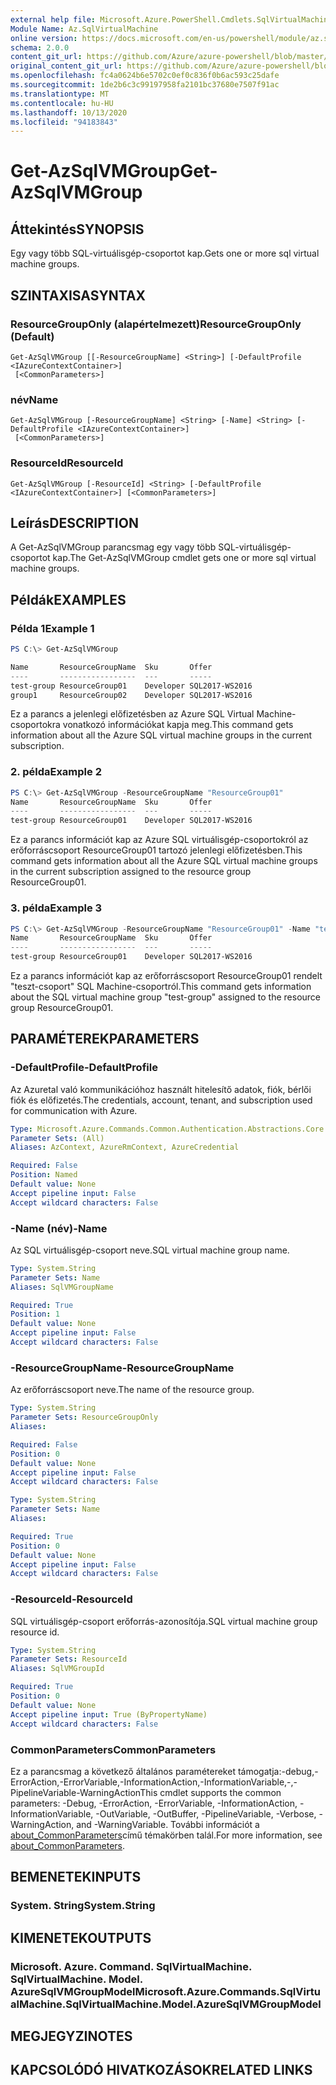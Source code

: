 ```yaml
---
external help file: Microsoft.Azure.PowerShell.Cmdlets.SqlVirtualMachine.dll-Help.xml
Module Name: Az.SqlVirtualMachine
online version: https://docs.microsoft.com/en-us/powershell/module/az.sqlvirtualmachine/get-azsqlvmgroup
schema: 2.0.0
content_git_url: https://github.com/Azure/azure-powershell/blob/master/src/SqlVirtualMachine/SqlVirtualMachine/help/Get-AzSqlVMGroup.md
original_content_git_url: https://github.com/Azure/azure-powershell/blob/master/src/SqlVirtualMachine/SqlVirtualMachine/help/Get-AzSqlVMGroup.md
ms.openlocfilehash: fc4a0624b6e5702c0ef0c836f0b6ac593c25dafe
ms.sourcegitcommit: 1de2b6c3c99197958fa2101bc37680e7507f91ac
ms.translationtype: MT
ms.contentlocale: hu-HU
ms.lasthandoff: 10/13/2020
ms.locfileid: "94183843"
---
```

# <span data-ttu-id="d93b4-101">Get-AzSqlVMGroup</span><span class="sxs-lookup"><span data-stu-id="d93b4-101">Get-AzSqlVMGroup</span></span>

## <span data-ttu-id="d93b4-102">Áttekintés</span><span class="sxs-lookup"><span data-stu-id="d93b4-102">SYNOPSIS</span></span>
<span data-ttu-id="d93b4-103">Egy vagy több SQL-virtuálisgép-csoportot kap.</span><span class="sxs-lookup"><span data-stu-id="d93b4-103">Gets one or more sql virtual machine groups.</span></span>

## <span data-ttu-id="d93b4-104">SZINTAXISA</span><span class="sxs-lookup"><span data-stu-id="d93b4-104">SYNTAX</span></span>

### <span data-ttu-id="d93b4-105">ResourceGroupOnly (alapértelmezett)</span><span class="sxs-lookup"><span data-stu-id="d93b4-105">ResourceGroupOnly (Default)</span></span>
```
Get-AzSqlVMGroup [[-ResourceGroupName] <String>] [-DefaultProfile <IAzureContextContainer>]
 [<CommonParameters>]
```

### <span data-ttu-id="d93b4-106">név</span><span class="sxs-lookup"><span data-stu-id="d93b4-106">Name</span></span>
```
Get-AzSqlVMGroup [-ResourceGroupName] <String> [-Name] <String> [-DefaultProfile <IAzureContextContainer>]
 [<CommonParameters>]
```

### <span data-ttu-id="d93b4-107">ResourceId</span><span class="sxs-lookup"><span data-stu-id="d93b4-107">ResourceId</span></span>
```
Get-AzSqlVMGroup [-ResourceId] <String> [-DefaultProfile <IAzureContextContainer>] [<CommonParameters>]
```

## <span data-ttu-id="d93b4-108">Leírás</span><span class="sxs-lookup"><span data-stu-id="d93b4-108">DESCRIPTION</span></span>
<span data-ttu-id="d93b4-109">A Get-AzSqlVMGroup parancsmag egy vagy több SQL-virtuálisgép-csoportot kap.</span><span class="sxs-lookup"><span data-stu-id="d93b4-109">The Get-AzSqlVMGroup cmdlet gets one or more sql virtual machine groups.</span></span>

## <span data-ttu-id="d93b4-110">Példák</span><span class="sxs-lookup"><span data-stu-id="d93b4-110">EXAMPLES</span></span>

### <span data-ttu-id="d93b4-111">Példa 1</span><span class="sxs-lookup"><span data-stu-id="d93b4-111">Example 1</span></span>
```powershell
PS C:\> Get-AzSqlVMGroup

Name       ResourceGroupName  Sku       Offer
----       -----------------  ---       -----
test-group ResourceGroup01    Developer SQL2017-WS2016
group1     ResourceGroup02    Developer SQL2017-WS2016
```

<span data-ttu-id="d93b4-112">Ez a parancs a jelenlegi előfizetésben az Azure SQL Virtual Machine-csoportokra vonatkozó információkat kapja meg.</span><span class="sxs-lookup"><span data-stu-id="d93b4-112">This command gets information about all the Azure SQL virtual machine groups in the current subscription.</span></span>

### <span data-ttu-id="d93b4-113">2. példa</span><span class="sxs-lookup"><span data-stu-id="d93b4-113">Example 2</span></span>
```powershell
PS C:\> Get-AzSqlVMGroup -ResourceGroupName "ResourceGroup01"
Name       ResourceGroupName  Sku       Offer
----       -----------------  ---       -----
test-group ResourceGroup01    Developer SQL2017-WS2016
```

<span data-ttu-id="d93b4-114">Ez a parancs információt kap az Azure SQL virtuálisgép-csoportokról az erőforráscsoport ResourceGroup01 tartozó jelenlegi előfizetésben.</span><span class="sxs-lookup"><span data-stu-id="d93b4-114">This command gets information about all the Azure SQL virtual machine groups in the current subscription assigned to the resource group ResourceGroup01.</span></span>

### <span data-ttu-id="d93b4-115">3. példa</span><span class="sxs-lookup"><span data-stu-id="d93b4-115">Example 3</span></span>
```powershell
PS C:\> Get-AzSqlVMGroup -ResourceGroupName "ResourceGroup01" -Name "test-group"
Name       ResourceGroupName  Sku       Offer
----       -----------------  ---       -----
test-group ResourceGroup01    Developer SQL2017-WS2016
```

<span data-ttu-id="d93b4-116">Ez a parancs információt kap az erőforráscsoport ResourceGroup01 rendelt "teszt-csoport" SQL Machine-csoportról.</span><span class="sxs-lookup"><span data-stu-id="d93b4-116">This command gets information about the SQL virtual machine group "test-group" assigned to the resource group ResourceGroup01.</span></span>

## <span data-ttu-id="d93b4-117">PARAMÉTEREK</span><span class="sxs-lookup"><span data-stu-id="d93b4-117">PARAMETERS</span></span>

### <span data-ttu-id="d93b4-118">-DefaultProfile</span><span class="sxs-lookup"><span data-stu-id="d93b4-118">-DefaultProfile</span></span>
<span data-ttu-id="d93b4-119">Az Azuretal való kommunikációhoz használt hitelesítő adatok, fiók, bérlői fiók és előfizetés.</span><span class="sxs-lookup"><span data-stu-id="d93b4-119">The credentials, account, tenant, and subscription used for communication with Azure.</span></span>

```yaml
Type: Microsoft.Azure.Commands.Common.Authentication.Abstractions.Core.IAzureContextContainer
Parameter Sets: (All)
Aliases: AzContext, AzureRmContext, AzureCredential

Required: False
Position: Named
Default value: None
Accept pipeline input: False
Accept wildcard characters: False
```

### <span data-ttu-id="d93b4-120">-Name (név)</span><span class="sxs-lookup"><span data-stu-id="d93b4-120">-Name</span></span>
<span data-ttu-id="d93b4-121">Az SQL virtuálisgép-csoport neve.</span><span class="sxs-lookup"><span data-stu-id="d93b4-121">SQL virtual machine group name.</span></span>

```yaml
Type: System.String
Parameter Sets: Name
Aliases: SqlVMGroupName

Required: True
Position: 1
Default value: None
Accept pipeline input: False
Accept wildcard characters: False
```

### <span data-ttu-id="d93b4-122">-ResourceGroupName</span><span class="sxs-lookup"><span data-stu-id="d93b4-122">-ResourceGroupName</span></span>
<span data-ttu-id="d93b4-123">Az erőforráscsoport neve.</span><span class="sxs-lookup"><span data-stu-id="d93b4-123">The name of the resource group.</span></span>

```yaml
Type: System.String
Parameter Sets: ResourceGroupOnly
Aliases:

Required: False
Position: 0
Default value: None
Accept pipeline input: False
Accept wildcard characters: False
```

```yaml
Type: System.String
Parameter Sets: Name
Aliases:

Required: True
Position: 0
Default value: None
Accept pipeline input: False
Accept wildcard characters: False
```

### <span data-ttu-id="d93b4-124">-ResourceId</span><span class="sxs-lookup"><span data-stu-id="d93b4-124">-ResourceId</span></span>
<span data-ttu-id="d93b4-125">SQL virtuálisgép-csoport erőforrás-azonosítója.</span><span class="sxs-lookup"><span data-stu-id="d93b4-125">SQL virtual machine group resource id.</span></span>

```yaml
Type: System.String
Parameter Sets: ResourceId
Aliases: SqlVMGroupId

Required: True
Position: 0
Default value: None
Accept pipeline input: True (ByPropertyName)
Accept wildcard characters: False
```

### <span data-ttu-id="d93b4-126">CommonParameters</span><span class="sxs-lookup"><span data-stu-id="d93b4-126">CommonParameters</span></span>
<span data-ttu-id="d93b4-127">Ez a parancsmag a következő általános paramétereket támogatja:-debug,-ErrorAction,-ErrorVariable,-InformationAction,-InformationVariable,-,-PipelineVariable-WarningAction</span><span class="sxs-lookup"><span data-stu-id="d93b4-127">This cmdlet supports the common parameters: -Debug, -ErrorAction, -ErrorVariable, -InformationAction, -InformationVariable, -OutVariable, -OutBuffer, -PipelineVariable, -Verbose, -WarningAction, and -WarningVariable.</span></span> <span data-ttu-id="d93b4-128">További információt a [about_CommonParameters](http://go.microsoft.com/fwlink/?LinkID=113216)című témakörben talál.</span><span class="sxs-lookup"><span data-stu-id="d93b4-128">For more information, see [about_CommonParameters](http://go.microsoft.com/fwlink/?LinkID=113216).</span></span>

## <span data-ttu-id="d93b4-129">BEMENETEK</span><span class="sxs-lookup"><span data-stu-id="d93b4-129">INPUTS</span></span>

### <span data-ttu-id="d93b4-130">System. String</span><span class="sxs-lookup"><span data-stu-id="d93b4-130">System.String</span></span>

## <span data-ttu-id="d93b4-131">KIMENETEK</span><span class="sxs-lookup"><span data-stu-id="d93b4-131">OUTPUTS</span></span>

### <span data-ttu-id="d93b4-132">Microsoft. Azure. Command. SqlVirtualMachine. SqlVirtualMachine. Model. AzureSqlVMGroupModel</span><span class="sxs-lookup"><span data-stu-id="d93b4-132">Microsoft.Azure.Commands.SqlVirtualMachine.SqlVirtualMachine.Model.AzureSqlVMGroupModel</span></span>

## <span data-ttu-id="d93b4-133">MEGJEGYZI</span><span class="sxs-lookup"><span data-stu-id="d93b4-133">NOTES</span></span>

## <span data-ttu-id="d93b4-134">KAPCSOLÓDÓ HIVATKOZÁSOK</span><span class="sxs-lookup"><span data-stu-id="d93b4-134">RELATED LINKS</span></span>
